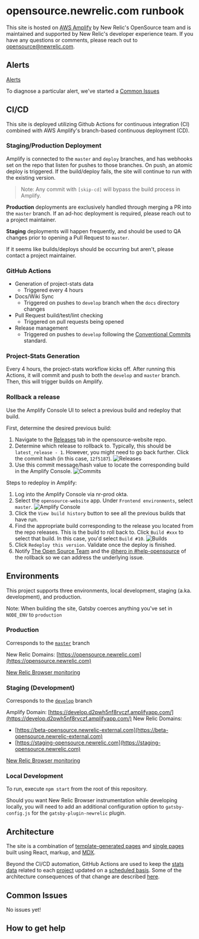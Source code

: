 # opensource.newrelic.com runbook

This site is hosted on [AWS Amplify](https://aws.amazon.com/amplify/) by New Relic's OpenSource team and is maintained and supported by New Relic's developer experience team. If you have any questions or comments, please reach out to opensource@newrelic.com.

## Alerts

[Alerts](https://staging-one.newrelic.com/launcher/nrai.launcher?launcher=eyJhY2NvdW50SWQiOjEwMTc1MTA2fQ==&pane=eyJuZXJkbGV0SWQiOiJhbGVydGluZy11aS1jbGFzc2ljLnBvbGljaWVzIiwibmF2IjoiUG9saWNpZXMiLCJwb2xpY3lJZCI6IjUzNjE3In0=&sidebars[0]=eyJuZXJkbGV0SWQiOiJucmFpLm5hdmlnYXRpb24tYmFyIiwibmF2IjoiUG9saWNpZXMifQ==)

To diagnose a particular alert, we've started a [Common Issues](#Common-Issues)

## CI/CD

This site is deployed utilizing Github Actions for continuous integration (CI) combined with AWS Amplify's branch-based continuous deployment (CD).

### Staging/Production Deployment

Amplify is connected to the `master` and `deploy` branches, and has webhooks set on the repo that listen for pushes to those branches. On push, an atomic deploy is triggered. If the build/deploy fails, the site will continue to run with the existing version.

> Note: Any commit with `[skip-cd]` will bypass the build process in Amplify.

**Production** deployments are exclusively handled through merging a PR into the `master` branch. If an ad-hoc deployment is required, please reach out to a project maintainer.

**Staging** deployments will happen frequently, and should be used to QA changes prior to opening a Pull Request to `master`.

If it seems like builds/deploys should be occurring but aren't, please contact a project maintainer.

### GitHub Actions

* Generation of project-stats data
  * Triggered every 4 hours
* Docs/Wiki Sync
  * Triggered on pushes to `develop` branch when the `docs` directory changes
* Pull Request build/test/lint checking
  * Triggered on pull requests being opened
* Release management
  * Triggered on pushes to `develop` following the [Conventional Commits](https://www.conventionalcommits.org/en/v1.0.0/) standard.

### Project-Stats Generation

Every 4 hours, the project-stats workflow kicks off. After running this Actions, it will commit and push to both the `develop` and `master` branch. Then, this will trigger builds on Amplify.

### Rollback a release

Use the Amplify Console UI to select a previous build and redeploy that build.

First, determine the desired previous build:

1. Navigate to the [Releases](https://github.com/newrelic/opensource-website/releases) tab in the opensource-website repo.
2. Determine which release to rollback to. Typically, this should be `latest_release - 1`. However, you might need to go back further. Click the commit hash (in this case, `12f5187`).
  ![Releases](https://github.com/newrelic/opensource-website/blob/develop/docs/images/screenshot_01.png)
3. Use this commit message/hash value to locate the corresponding build in the Amplify Console.
  ![Commits](https://github.com/newrelic/opensource-website/blob/develop/docs/images/screenshot_02.png)

Steps to redeploy in Amplify:

1. Log into the Amplify Console via nr-prod okta.
2. Select the `opensource-website` app. Under `Frontend environments`, select `master`.
  ![Amplify Console](https://github.com/newrelic/opensource-website/blob/develop/docs/images/screenshot_03.png)
3. Click the `View build history` button to see all the previous builds that have run.
4. Find the appropriate build corresponding to the release you located from the repo releases. This is the build to roll back to. Click `Build #xxx` to select that build. In this case, you'd select `Build #10`.
  ![Builds](https://github.com/newrelic/opensource-website/blob/develop/docs/images/screenshot_04.png)
5. Click `Redeploy this version`. Validate once the deploy is finished.
6. Notify [The Open Source Team](https://newrelic.slack.com/archives/GNR5YH7HP) and the [@hero in #help-opensource](https://newrelic.slack.com/archives/C2XN6HL2G) of the rollback so we can address the underlying issue.

## Environments

This project supports three environments, local development, staging (a.ka. development), and production.

Note: When building the site, Gatsby coerces anything you've set in `NODE_ENV` to `production`

### Production

Corresponds to the [`master`](https://github.com/newrelic/opensource-website/master/develop) branch

New Relic Domains: [https://opensource.newrelic.com](https://opensource.newrelic.com)

[New Relic Browser monitoring](https://staging-one.newrelic.com/launcher/nr1-core.explorer?launcher=eyJVTlNUQUJMRV9maWx0ZXJzIjpbeyJ0eXBlIjoic2VhcmNoUXVlcnkiLCJ2YWx1ZSI6Im9wZW5zb3VyY2UifV0sInRhZ3MiOnt9LCJ0aW1lUmFuZ2UiOnsiYmVnaW5fdGltZSI6bnVsbCwiZW5kX3RpbWUiOm51bGwsImR1cmF0aW9uIjoxODAwMDAwfSwiJGlzRmFsbGJhY2tUaW1lUmFuZ2UiOnRydWV9&pane=eyJuZXJkbGV0SWQiOiJicm93c2VyLWVudGl0eS1wcmV2aWV3LmJyb3dzZXItYXBwbGljYXRpb24tcHJldmlldyIsImlzT3ZlcnZpZXciOnRydWUsImVudGl0eUlkIjoiTVRBeE56VXhNRFo4UWxKUFYxTkZVbnhCVUZCTVNVTkJWRWxQVG53eU1UVTBOemsyTkEifQ==&sidebars[0]=eyJuZXJkbGV0SWQiOiJucjEtY29yZS5hY3Rpb25zIiwiZW50aXR5SWQiOiJNVEF4TnpVeE1EWjhRbEpQVjFORlVueEJVRkJNU1VOQlZFbFBUbnd5TVRVME56azJOQSIsInNlbGVjdGVkTmVyZGxldCI6eyJuZXJkbGV0SWQiOiJicm93c2VyLWVudGl0eS1wcmV2aWV3LmJyb3dzZXItYXBwbGljYXRpb24tcHJldmlldyIsImlzT3ZlcnZpZXciOnRydWV9fQ==)

### Staging (Development)

Corresponds to the [`develop`](https://github.com/newrelic/opensource-website/tree/develop) branch

Amplify Domain: [https://develop.d2pwh5nf8rvczf.amplifyapp.com/](https://develop.d2pwh5nf8rvczf.amplifyapp.com/)
New Relic Domains:

- [https://beta-opensource.newrelic-external.com](https://beta-opensource.newrelic-external.com)
- [https://staging-opensource.newrelic.com](https://staging-opensource.newrelic.com)

[New Relic Browser monitoring](https://staging-one.newrelic.com/launcher/nr1-core.explorer?launcher=eyJVTlNUQUJMRV9maWx0ZXJzIjpbeyJ0eXBlIjoic2VhcmNoUXVlcnkiLCJ2YWx1ZSI6Im9wZW5zb3VyY2UifV0sInRhZ3MiOnt9LCJ0aW1lUmFuZ2UiOnsiYmVnaW5fdGltZSI6bnVsbCwiZW5kX3RpbWUiOm51bGwsImR1cmF0aW9uIjoxODAwMDAwfSwiJGlzRmFsbGJhY2tUaW1lUmFuZ2UiOnRydWV9&pane=eyJuZXJkbGV0SWQiOiJicm93c2VyLWVudGl0eS1wcmV2aWV3LmJyb3dzZXItYXBwbGljYXRpb24tcHJldmlldyIsImlzT3ZlcnZpZXciOnRydWUsImVudGl0eUlkIjoiTVRBeE56VXhNRFo4UWxKUFYxTkZVbnhCVUZCTVNVTkJWRWxQVG53eU1UVTBPREl3TWciLCJhZ2dyZWdhdG9yIjoiQXZlcmFnZSJ9&sidebars[0]=eyJuZXJkbGV0SWQiOiJucjEtY29yZS5hY3Rpb25zIiwiZW50aXR5SWQiOiJNVEF4TnpVeE1EWjhRbEpQVjFORlVueEJVRkJNU1VOQlZFbFBUbnd5TVRVME9ESXdNZyIsInNlbGVjdGVkTmVyZGxldCI6eyJuZXJkbGV0SWQiOiJicm93c2VyLWVudGl0eS1wcmV2aWV3LmJyb3dzZXItYXBwbGljYXRpb24tcHJldmlldyIsImlzT3ZlcnZpZXciOnRydWV9fQ==)

### Local Development

To run, execute `npm start` from the root of this repository.

Should you want New Relic Browser instrumentation while developing locally, you will need to add an additional configuration option to `gatsby-config.js` for the `gatsby-plugin-newrelic` plugin.

## Architecture

The site is a combination of [template-generated pages](https://github.com/newrelic/opensource-website/tree/develop/src/templates) and [single pages](https://github.com/newrelic/opensource-website/tree/develop/src/pages) built using React, markup, and [MDX](https://mdxjs.com/).

Beyond the CI/CD automation, GitHub Actions are used to keep the [stats data](https://github.com/newrelic/opensource-website/tree/develop/src/data/project-stats) related to each [project](https://github.com/newrelic/opensource-website/tree/develop/src/data/projects) updated on a [scheduled basis](https://github.com/newrelic/opensource-website/blob/develop/.github/workflows/ci.yml#L4). Some of the architecture consequences of that change are described [here](https://github.com/newrelic/opensource-website#design-choice-project-stats-automation-commits-will-appear-out-of-sync).

## Common Issues

No issues yet!

## How to get help


